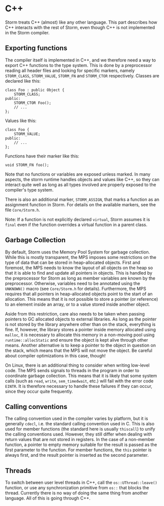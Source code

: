 C++
====

Storm treats C++ (almost) like any other language. This part describes how C++ interacts with the
rest of Storm, even though C++ is not implemented in the Storm compiler.

Exporting functions
--------------------

The compiler itself is implemented in C++, and we therefore need a way to export C++ functions to
the type system. This is done by a preprocessor reading all header files and looking for specific
markers, namely `STORM_CLASS`, `STORM_VALUE`, `STORM_FN` and `STORM_CTOR` respectively. Classes
are declared like this:
```
class Foo : public Object {
    STORM_CLASS;
public:
    STORM_CTOR Foo();
    // ...
};
```
Values like this:
```
class Foo {
    STORM_VALUE;
public:
    // ...
};
```

Functions have their marker like this:
```
void STORM_FN foo();
```

Note that no functions or variables are exposed unless marked. In many aspects, the storm runtime
handles objects and values like C++, so they can interact quite well as long as all types involved
are properly exposed to the compiler's type system.

There is also an additional marker, `STORM_ASSIGN`, that marks a function as an assignment function
in Storm. For details on the available markers, see the file `Core/Storm.h`.

Note: If a function is not explicitly declared `virtual`, Storm assumes it is `final` even if the
function overrides a virtual function in a parent class.


Garbage Collection
-------------------

By default, Storm uses the Memory Pool System for garbage collection. While this is mostly
transparent, the MPS imposes some restrictions on the type of data that can be stored in
heap-allocated objects. First and foremost, the MPS needs to know the layout of all objects on the
heap so that it is able to find and update all pointers in objects. This is handled by the
preprocessor for Storm as long as member variables are known by the preprocessor. Otherwise,
variables need to be annotated using the `UNKNOWN()` macro (see `Core/Storm.h` for
details). Furthermore, the MPS requires that all pointers in heap-allocated objects point to the
start of an allocation. This means that it is not possible to store a pointer (or reference) to an
element inside an array, or to a value stored inside another object.

Aside from this restriction, care also needs to be taken when passing pointers to GC allocated
objects to external libraries. As long as the pointer is not stored by the library anywhere other
than on the stack, everything is fine. If, however, the library stores a pointer inside memory
allocated using `malloc`, it is necessary to allocate this memory in a non-moving pool using
`runtime::allocStatic` and ensure the object is kept alive through other means. Another alternative
is to keep a pointer to the object in question on the stack, which means that the MPS will not move
the object. Be careful about compiler optimizations in this case, though!

On Linux, there is an additional thing to consider when writing low-level code. The MPS sends
signals to threads in the program in order to coordinate garbage collection. This means that it is
likely that some system calls (such as `read`, `write`, `sem_timedwait`, etc.) will fail with the
error code `EINTR`. It is therefore necessary to handle these failures if they can occur, since they
occur quite frequently.


Calling conventions
--------------------

The calling convention used in the compiler varies by platform, but it is generally `cdecl`, i.e.
the standard calling convention used in C. This is also used for member functions (the standard
here is usually `thiscall`) to unify the calling conventions used. However, they still differ
when dealing with return values that are not stored in registers. In the case of a non-member
function, a pointer to empty memory suitable for the result is passed as the first parameter
to the function. For member functions, the `this` pointer is always first, and the result
pointer is inserted as the second parameter.


Threads
--------

To switch between user level threads in C++, call the `os::UThread::leave()` function, or use any
synchronization primitive from `os::` that blocks the thread. Currently there is no way of doing the
same thing from another language. All of this is going through C++.


